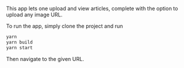 This app lets one upload and view articles, complete with the option to upload any image URL.

To run the app, simply clone the project and run

```sh
yarn
yarn build
yarn start
```

Then navigate to the given URL.
